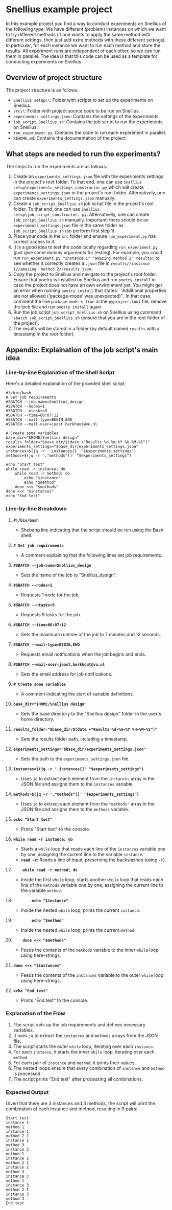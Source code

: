 # Snellius example project

In this example project you find a way to conduct experiments on Snellius 
of the following type: We have different (problem) instances on which we 
want to try different methods (if one wants to apply the same method with 
different settings, then just add extra methods with these different settings).
In particular, for each instance we want to run each method and store the 
results. All experiment runs are independent of each other, so we can run them 
in parallel. The idea is that this code can be used as a template for conducting
experiments on Snellius.

## Overview of project structure

The project structure is as follows:

- `Snellius setup\\`: Folder with scripts to set up the experiments on Snellius.
- `src\\`: Folder with project source code to be run on Snellius.
- `experiments_settings.json`: Contains the settings of the experiments.
- `job_script_Snellius.sh`: Contains the job script to run the experiments 
  on Snellius.
- `run_experiment.py`: Contains the code to run each experiment in parallel.
- `README.md`: Contains the documentation of the project.

## What steps are needed to run the experiments?

The steps to run the experiments are as follows:

1. Create an `experiments_settings.json` file with the experiments settings 
   in the project's root folder. To that end, one can use `Snellius 
   setup\experiments_settings_constructor.py` which will create 
   `experiments_settings.json` in the project's root folder. Alternatively, one 
   can create `experiments_settings.json` manually.
2. Create a `job_script_Snellius.sh` job script file in the project's root 
   folder. To that end, one can use `Snellius setup\job_script_constructor.
   py`. Alternatively, one can create `job_script_Snellius.sh` manually. 
   Important: there should be an `experiments_settings.json` file in the 
   same folder as `job_script_Snellius.sh` (so perform first step 1). 
3. Place your code in the `src` folder and ensure `run_experiment.py` has 
   correct access to it. 
4. It is a good idea to test the code locally regarding `run_experiment.py` 
   (just give some dummy arguments for testing). For example, you could run 
   `run_experiment.py "instance 1" "amazing method 2" results\` to see 
   whether it correctly creates a `.json` file in `results//instance 1//amazing 
   method 2//results.json`.
5. Copy the project to Snellius and navigate to the project's root folder. 
   Ensure that poetry is installed on Snellius and run `poetry install` in 
   case the project does not have an own environment yet. You might get an 
   error when running `poetry install` that states: ``Additional properties 
   are not allowed ('package-mode' was unexpected)''. In that case, comment 
   the line `package-mode = true` in the `pyproject.toml` file, remove the 
   lock file and run `poetry install` again.
6. Run the job script `job_script_Snellius.sh` on Snellius using command 
   `sbatch job_script_Snellius.sh` (ensure that you are in the root folder 
   of the project). 
7. The results will be stored in a folder (by default named `results` with a 
   timestamp in the root folder).

## Appendix: Explaination of the job script's main idea

### Line-by-line Explanation of the Shell Script

Here's a detailed explanation of the provided shell script:

```
#!/bin/bash
# Set job requirements
#SBATCH --job-name=Snellius_design
#SBATCH --nodes=1
#SBATCH --ntasks=9
#SBATCH --time=00:07:12
#SBATCH --mail-type=BEGIN,END
#SBATCH --mail-user=joost.berkhout@vu.nl

# Create some variables
base_dir="$HOME/Snellius design"
results_folder="$base_dir/$(date +"Results %d-%m-%Y %H-%M-%S")"
experiments_settings="$base_dir/experiments_settings.json"
instances=$(jq -r '.instances[]' "$experiments_settings")
methods=$(jq -r '."methods"[]' "$experiments_settings")

echo "Start test"
while read -r instance; do
    while read -r method; do
        echo "$instance"
        echo "$method"
    done <<< "$methods"
done <<< "$instances"
echo "End test"
```

### Line-by-line Breakdown

1. **`#!/bin/bash`**
    - Shebang line indicating that the script should be run using the Bash shell.

2. **`# Set job requirements`**
    - A comment explaining that the following lines set job requirements.

3. **`#SBATCH --job-name=Snellius_design`**
    - Sets the name of the job to "Snellius_design".

4. **`#SBATCH --nodes=1`**
    - Requests 1 node for the job.

5. **`#SBATCH --ntasks=9`**
    - Requests 9 tasks for the job.

6. **`#SBATCH --time=00:07:12`**
    - Sets the maximum runtime of the job to 7 minutes and 12 seconds.

7. **`#SBATCH --mail-type=BEGIN,END`**
    - Requests email notifications when the job begins and ends.

8. **`#SBATCH --mail-user=joost.berkhout@vu.nl`**
    - Sets the email address for job notifications.

9. **`# Create some variables`**
    - A comment indicating the start of variable definitions.

10. **`base_dir="$HOME/Snellius design"`**
    - Sets the base directory to the "Snellius design" folder in the user's home directory.

11. **`results_folder="$base_dir/$(date +"Results %d-%m-%Y %H-%M-%S")"`**
    - Sets the results folder path, including a timestamp.

12. **`experiments_settings="$base_dir/experiments_settings.json"`**
    - Sets the path to the `experiments_settings.json` file.

13. **`instances=$(jq -r '.instances[]' "$experiments_settings")`**
    - Uses `jq` to extract each element from the `instances` array in the JSON file and assigns them to the `instances` variable.

14. **`methods=$(jq -r '."methods"[]' "$experiments_settings")`**
    - Uses `jq` to extract each element from the `"methods"` array in the JSON file and assigns them to the `methods` variable.

15. **`echo "Start test"`**
    - Prints "Start test" to the console.

16. **`while read -r instance; do`**
    - Starts a `while` loop that reads each line of the `instances` variable one by one, assigning the current line to the variable `instance`.
    - **`read -r`**: Reads a line of input, preserving the backslashes (using `-r`).

17. **`    while read -r method; do`**
    - Inside the first `while` loop, starts another `while` loop that reads each line of the `methods` variable one by one, assigning the current line to the variable `method`.

18. **`        echo "$instance"`**
    - Inside the nested `while` loop, prints the current `instance`.

19. **`        echo "$method"`**
    - Inside the nested `while` loop, prints the current `method`.

20. **`    done <<< "$methods"`**
    - Feeds the contents of the `methods` variable to the inner `while` loop using here-strings.

21. **`done <<< "$instances"`**
    - Feeds the contents of the `instances` variable to the outer `while` loop using here-strings.

22. **`echo "End test"`**
    - Prints "End test" to the console.

### Explanation of the Flow

1. The script sets up the job requirements and defines necessary variables.
2. It uses `jq` to extract the `instances` and `methods` arrays from the JSON file.
3. The script starts the outer `while` loop, iterating over each `instance`.
4. For each `instance`, it starts the inner `while` loop, iterating over each `method`.
5. For each pair of `instance` and `method`, it prints their values.
6. The nested loops ensure that every combination of `instance` and `method` is processed.
7. The script prints "End test" after processing all combinations.

### Expected Output

Given that there are 3 instances and 3 methods, the script will print the combination of each instance and method, resulting in 9 pairs:

```
Start test
instance 1
method 1
instance 1
method 2 1
instance 1
method 3
instance 2
method 1
instance 2
method 2 1
instance 2
method 3
instance 3
method 1
instance 3
method 2 1
instance 3
method 3
End test
```
